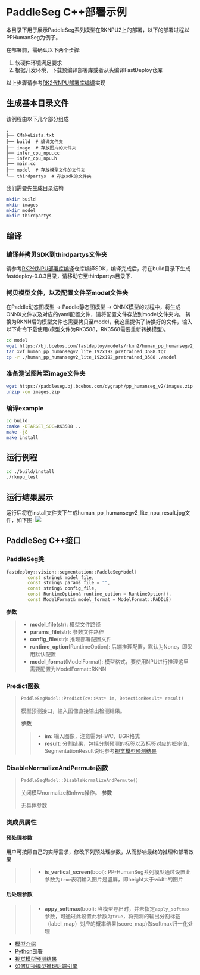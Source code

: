 # PaddleSeg C++部署示例

本目录下用于展示PaddleSeg系列模型在RKNPU2上的部署，以下的部署过程以PPHumanSeg为例子。

在部署前，需确认以下两个步骤:

1. 软硬件环境满足要求
2. 根据开发环境，下载预编译部署库或者从头编译FastDeploy仓库

以上步骤请参考[RK2代NPU部署库编译](../../../../../docs/cn/build_and_install/rknpu2.md)实现

## 生成基本目录文件

该例程由以下几个部分组成
```text
.
├── CMakeLists.txt
├── build  # 编译文件夹
├── image  # 存放图片的文件夹
├── infer_cpu_npu.cc
├── infer_cpu_npu.h
├── main.cc
├── model  # 存放模型文件的文件夹
└── thirdpartys  # 存放sdk的文件夹
```

我们需要先生成目录结构
```bash
mkdir build
mkdir images
mkdir model
mkdir thirdpartys
```

## 编译

### 编译并拷贝SDK到thirdpartys文件夹

请参考[RK2代NPU部署库编译](../../../../../docs/cn/build_and_install/rknpu2.md)仓库编译SDK，编译完成后，将在build目录下生成
fastdeploy-0.0.3目录，请移动它至thirdpartys目录下.

### 拷贝模型文件，以及配置文件至model文件夹
在Paddle动态图模型 -> Paddle静态图模型 -> ONNX模型的过程中，将生成ONNX文件以及对应的yaml配置文件，请将配置文件存放到model文件夹内。
转换为RKNN后的模型文件也需要拷贝至model，我这里提供了转换好的文件，输入以下命令下载使用(模型文件为RK3588，RK3568需要重新转换模型)。
```bash
cd model
wget https://bj.bcebos.com/fastdeploy/models/rknn2/human_pp_humansegv2_lite_192x192_pretrained_3588.tgz
tar xvf human_pp_humansegv2_lite_192x192_pretrained_3588.tgz
cp -r ./human_pp_humansegv2_lite_192x192_pretrained_3588 ./model
```

### 准备测试图片至image文件夹
```bash
wget https://paddleseg.bj.bcebos.com/dygraph/pp_humanseg_v2/images.zip
unzip -qo images.zip
```

### 编译example

```bash
cd build
cmake -DTARGET_SOC=RK3588 ..
make -j8
make install
```

## 运行例程

```bash
cd ./build/install
./rknpu_test
```

## 运行结果展示
运行后将在install文件夹下生成human_pp_humansegv2_lite_npu_result.jpg文件，如下图:
![](https://user-images.githubusercontent.com/58363586/198875853-72821ad1-d4f7-41e3-b616-bef43027de3c.jpg)

## PaddleSeg C++接口

### PaddleSeg类

```c++
fastdeploy::vision::segmentation::PaddleSegModel(
        const string& model_file,
        const string& params_file = "",
        const string& config_file,
        const RuntimeOption& runtime_option = RuntimeOption(),
        const ModelFormat& model_format = ModelFormat::PADDLE)
```

**参数**

> * **model_file**(str): 模型文件路径
> * **params_file**(str): 参数文件路径
> * **config_file**(str): 推理部署配置文件
> * **runtime_option**(RuntimeOption): 后端推理配置，默认为None，即采用默认配置
> * **model_format**(ModelFormat): 模型格式，要使用NPU进行推理这里需要配置为ModelFormat::RKNN

### Predict函数

> ```c++
> PaddleSegModel::Predict(cv::Mat* im, DetectionResult* result)
> ```
>
> 模型预测接口，输入图像直接输出检测结果。
>
> **参数**
>
> > * **im**: 输入图像，注意需为HWC，BGR格式
> > * **result**: 分割结果，包括分割预测的标签以及标签对应的概率值, SegmentationResult说明参考[视觉模型预测结果](../../../../../docs/api/vision_results/)

### DisableNormalizeAndPermute函数

> ```c++
> PaddleSegModel::DisableNormalizeAndPermute()
> ```
>
> 关闭模型normalize和nhwc操作。
> **参数**
> 
> 无具体参数


### 类成员属性
#### 预处理参数
用户可按照自己的实际需求，修改下列预处理参数，从而影响最终的推理和部署效果

> > * **is_vertical_screen**(bool): PP-HumanSeg系列模型通过设置此参数为`true`表明输入图片是竖屏，即height大于width的图片

#### 后处理参数
> > * **appy_softmax**(bool): 当模型导出时，并未指定`apply_softmax`参数，可通过此设置此参数为`true`，将预测的输出分割标签（label_map）对应的概率结果(score_map)做softmax归一化处理

- [模型介绍](../../)
- [Python部署](../python)
- [视觉模型预测结果](../../../../../docs/api/vision_results/)
- [如何切换模型推理后端引擎](../../../../../docs/cn/faq/how_to_change_backend.md)
